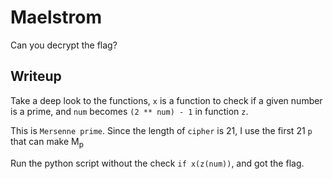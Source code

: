 # Maelstrom
Can you decrypt the flag?

## Writeup
Take a deep look to the functions, `x` is a function to check if a given number is a prime, and `num` becomes `(2 ** num) - 1` in function `z`.

This is `Mersenne prime`. Since the length of `cipher` is 21, I use the first 21 `p` that can make M<sub>p</sub>

Run the python script without the check `if x(z(num))`, and got the flag.